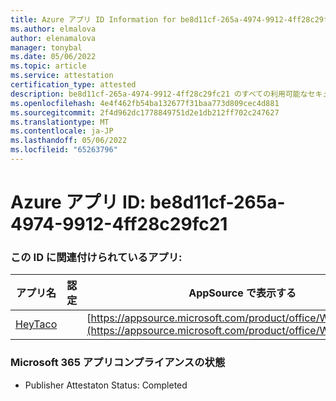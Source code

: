 ```yaml
---
title: Azure アプリ ID Information for be8d11cf-265a-4974-9912-4ff28c29fc21
ms.author: elmalova
author: elenamalova
manager: tonybal
ms.date: 05/06/2022
ms.topic: article
ms.service: attestation
certification_type: attested
description: be8d11cf-265a-4974-9912-4ff28c29fc21 のすべての利用可能なセキュリティとコンプライアンス情報。
ms.openlocfilehash: 4e4f462fb54ba132677f31baa773d809cec4d881
ms.sourcegitcommit: 2f4d962dc1778849751d2e1db212ff702c247627
ms.translationtype: MT
ms.contentlocale: ja-JP
ms.lasthandoff: 05/06/2022
ms.locfileid: "65263796"
---
```

# <a name="azure-app-id-be8d11cf-265a-4974-9912-4ff28c29fc21"></a>Azure アプリ ID: be8d11cf-265a-4974-9912-4ff28c29fc21


### <a name="apps-associated-with-this-id"></a>この ID に関連付けられているアプリ:
| **アプリ名** | **認定** | **AppSource で表示する** |
|--------------|---------------|-----------------------|
| [HeyTaco](../forward/WA200001346.md) |  | [https://appsource.microsoft.com/product/office/WA200001346](https://appsource.microsoft.com/product/office/WA200001346) |

### <a name="microsoft-365-app-compliance-status"></a>Microsoft 365 アプリコンプライアンスの状態
- Publisher Attestaton Status: Completed
